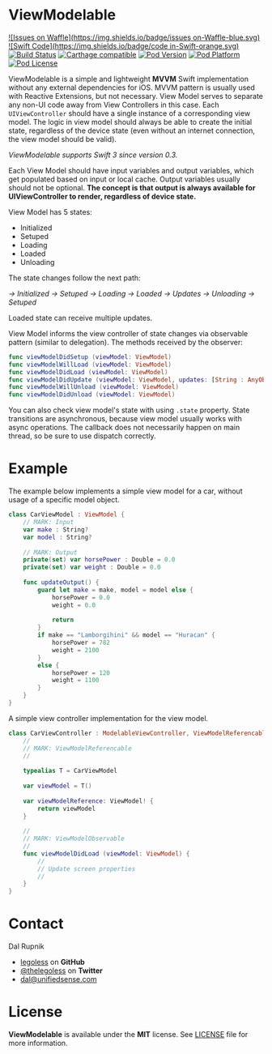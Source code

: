 # ViewModelable

[![Issues on Waffle](https://img.shields.io/badge/issues on-Waffle-blue.svg)](http://waffle.io/legoless/ViewModelable)
[![Swift Code](https://img.shields.io/badge/code in-Swift-orange.svg)](http://github.com/legoless/ViewModelable)
[![Build Status](https://travis-ci.org/Legoless/ViewModelable.svg)](https://travis-ci.org/legoless/ViewModelable)
[![Carthage compatible](https://img.shields.io/badge/Carthage-compatible-4BC51D.svg?style=flat)](https://github.com/Carthage/Carthage)
[![Pod Version](http://img.shields.io/cocoapods/v/ViewModelable.svg?style=flat)](http://cocoadocs.org/docsets/ViewModelable/)
[![Pod Platform](http://img.shields.io/cocoapods/p/ViewModelable.svg?style=flat)](http://cocoadocs.org/docsets/ViewModelable/)
[![Pod License](http://img.shields.io/cocoapods/l/ViewModelable.svg?style=flat)](http://opensource.org/licenses/MIT)

ViewModelable is a simple and lightweight **MVVM** Swift implementation without any external dependencies for iOS. MVVM pattern is usually used with Reactive Extensions, but not necessary. View Model serves to separate any non-UI code away from View Controllers in this case. Each `UIViewController` should have a single instance of a corresponding view model. The logic in view model should always be able to create the initial state, regardless of the device state (even without an internet connection, the view model should be valid).

*ViewModelable supports Swift 3 since version 0.3.*

Each View Model should have input variables and output variables, which get populated based on input or local cache. Output variables usually should not be optional. **The concept is that output is always available for UIViewController to render, regardless of device state.**

View Model has 5 states:

- Initialized
- Setuped
- Loading
- Loaded
- Unloading

The state changes follow the next path:

*-> Initialized -> Setuped -> Loading -> Loaded -> Updates -> Unloading -> Setuped*

Loaded state can receive multiple updates.

View Model informs the view controller of state changes via observable pattern (similar to delegation). The methods received by the observer:

```swift
func viewModelDidSetup (viewModel: ViewModel)
func viewModelWillLoad (viewModel: ViewModel)
func viewModelDidLoad (viewModel: ViewModel)
func viewModelDidUpdate (viewModel: ViewModel, updates: [String : AnyObject])
func viewModelWillUnload (viewModel: ViewModel)
func viewModelDidUnload (viewModel: ViewModel)
```

You can also check view model's state with using `.state` property. State transitions are asynchronous, because view model usually works with async operations. The callback does not necessarily happen on main thread, so be sure to use dispatch correctly.

# Example

The example below implements a simple view model for a car, without usage of a specific model object.

```swift
class CarViewModel : ViewModel {
    // MARK: Input
    var make : String?
    var model : String?
    
    // MARK: Output
    private(set) var horsePower : Double = 0.0
    private(set) var weight : Double = 0.0
    
    func updateOutput() {
        guard let make = make, model = model else {
            horsePower = 0.0
            weight = 0.0
            
            return
        }
        if make == "Lamborgihini" && model == "Huracan" {
            horsePower = 782
            weight = 2100
        }
        else {
            horsePower = 120
            weight = 1100
        }
    }
}
```

A simple view controller implementation for the view model.

```swift
class CarViewController : ModelableViewController, ViewModelReferencable, ViewModelObservable {
    //
    // MARK: ViewModelReferencable
    //
    
    typealias T = CarViewModel
    
    var viewModel = T()
    
    var viewModelReference: ViewModel! {
        return viewModel
    }
    
    //
    // MARK: ViewModelObservable
    //
    func viewModelDidLoad (viewModel: ViewModel) {
        //
        // Update screen properties
        //
    }
}

```

Contact
======

Dal Rupnik

- [legoless](https://github.com/legoless) on **GitHub**
- [@thelegoless](https://twitter.com/thelegoless) on **Twitter**
- [dal@unifiedsense.com](mailto:dal@unifiedsense.com)

License
======

**ViewModelable** is available under the **MIT** license. See [LICENSE](https://github.com/Legoless/ViewModelable/blob/master/LICENSE) file for more information.

